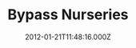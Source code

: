 ---
date: 2012-01-21T11:48:16.000Z
title: Bypass Nurseries
latitude: 51.99995941597896
longitude: 1.05363796348007
category: checkin
---